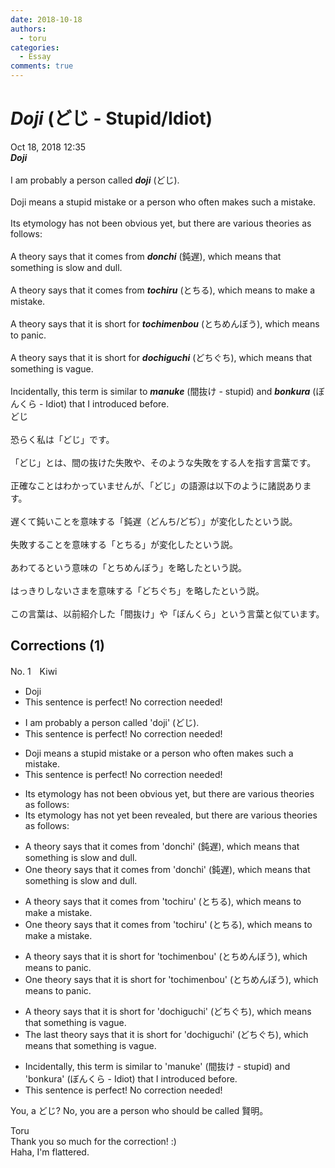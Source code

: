 ```yaml
---
date: 2018-10-18
authors:
  - toru
categories:
  - Essay
comments: true
---
```


# <strong><em>Doji</strong></em> (どじ - Stupid/Idiot)
<div class="date">Oct 18, 2018 12:35</div>
<div id="post"><div id="body_show_ori">
<strong><em>Doji</strong></em><br/><br/>I am probably a person called <strong><em>doji</em></strong> (どじ).<br/><br/>Doji means a stupid mistake or a person who often makes such a mistake.<br/><br/>Its etymology has not been obvious yet, but there are various theories as follows:<br/><br/>A theory says that it comes from <strong><em>donchi</em></strong> (鈍遅), which means that something is slow and dull.<br/><br/>A theory says that it comes from <strong><em>tochiru</em></strong> (とちる), which means to make a mistake.<br/><br/>A theory says that it is short for <strong><em>tochimenbou</em></strong> (とちめんぼう), which means to panic.<br/><br/>A theory says that it is short for <strong><em>dochiguchi</em></strong> (どちぐち), which means that something is vague.<br/><br/>Incidentally, this term is similar to <strong><em>manuke</em></strong> (間抜け - stupid) and <strong><em>bonkura</em></strong> (ぼんくら - Idiot) that I introduced before.
</div></div>

<!-- more -->

<div id="post_ja"><div id="body_show_mo">
どじ<br/><br/>恐らく私は「どじ」です。<br/><br/>「どじ」とは、間の抜けた失敗や、そのような失敗をする人を指す言葉です。<br/><br/>正確なことはわかっていませんが、「どじ」の語源は以下のように諸説あります。<br/><br/>遅くて鈍いことを意味する「鈍遅（どんち/どぢ）」が変化したという説。<br/><br/>失敗することを意味する「とちる」が変化したという説。<br/><br/>あわてるという意味の「とちめんぼう」を略したという説。<br/><br/>はっきりしないさまを意味する「どちぐち」を略したという説。<br/><br/>この言葉は、以前紹介した「間抜け」や「ぼんくら」という言葉と似ています。
</div></div>

## Corrections (1)
<div id="block"><div class="first_name"> No. 1　<span class="just_name">Kiwi</span></div><div id="block2">
<ul class="correction_field">
<li class="incorrect">Doji</li>
<li class="corrected perfect">This sentence is perfect! No correction needed!</li>
</ul>
<ul class="correction_field">
<li class="incorrect">I am probably a person called 'doji' (どじ).</li>
<li class="corrected perfect">This sentence is perfect! No correction needed!</li>
</ul>
<ul class="correction_field">
<li class="incorrect">Doji means a stupid mistake or a person who often makes such a mistake.</li>
<li class="corrected perfect">This sentence is perfect! No correction needed!</li>
</ul>
<ul class="correction_field">
<li class="incorrect">Its etymology has not been obvious yet, but there are various theories as follows:</li>
<li class="corrected correct">
Its etymology has not <span class="f_blue">yet been revealed</span>, but there are various theories as follows:
</li>
</ul>
<ul class="correction_field">
<li class="incorrect">A theory says that it comes from 'donchi' (鈍遅), which means that something is slow and dull.</li>
<li class="corrected correct">
<span class="f_blue">One</span> theory says that it comes from 'donchi' (鈍遅), which means that something is slow and dull.
</li>
</ul>
<ul class="correction_field">
<li class="incorrect">A theory says that it comes from 'tochiru' (とちる), which means to make a mistake.</li>
<li class="corrected correct">
<span class="f_blue">One</span> theory says that it comes from 'tochiru' (とちる), which means to make a mistake.
</li>
</ul>
<ul class="correction_field">
<li class="incorrect">A theory says that it is short for 'tochimenbou' (とちめんぼう), which means to panic.</li>
<li class="corrected correct">
<span class="f_blue">One</span> theory says that it is short for 'tochimenbou' (とちめんぼう), which means to panic.
</li>
</ul>
<ul class="correction_field">
<li class="incorrect">A theory says that it is short for 'dochiguchi' (どちぐち), which means that something is vague.</li>
<li class="corrected correct">
<span class="f_blue">The last</span> theory says that it is short for 'dochiguchi' (どちぐち), which means that something is vague.
</li>
</ul>
<ul class="correction_field">
<li class="incorrect">Incidentally, this term is similar to 'manuke' (間抜け - stupid) and 'bonkura' (ぼんくら - Idiot) that I introduced before.</li>
<li class="corrected perfect">This sentence is perfect! No correction needed!</li>
</ul>
<p class="comment_small">
 You, a どじ? No, you are a person who should be called 賢明。
</p>

</div><div class="name"><span class="just_name">Toru</span><br>
Thank you so much for the correction! :)<br/>Haha, I'm flattered. 
</div>
</div>
